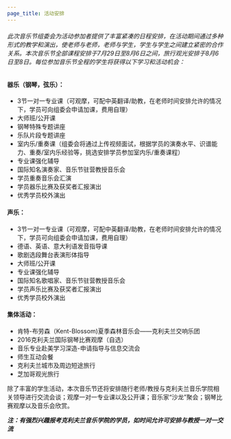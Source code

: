 ```yaml
---
page_title: 活动安排
---
```


###### 此次音乐节组委会为活动参加者提供了丰富紧凑的日程安排，在活动期间通过多种形式的教学和演出，使老师与老师，老师与学生，学生与学生之间建立紧密的合作关系。本次音乐节全部课程安排于7月29日至8月6日之间，旅行观光安排于8月6日至8日。每位参加音乐节全程的学生将获得以下学习和活动机会：

#### **器乐（钢琴，弦乐）：**

- 3节一对一专业课（可观摩，可配中英翻译/助教，在老师时间安排允许的情况下，学员可向组委会申请加课，费用自理）
- 大师班/公开课
- 钢琴特殊专题讲座
- 乐队片段专题讲座
- 室内乐/重奏课（组委会将通过上传视频面试，根据学员的演奏水平、识谱能力、重奏/室内乐经验等，挑选安排学员参加室内乐/重奏课程）
- 专业课强化辅导
- 国际知名演奏家、音乐节驻营教授音乐会
- 学员重奏音乐会汇演
- 学员器乐比赛及获奖者汇报演出
- 优秀学员校外演出

#### **声乐：**

- 3节一对一专业课（可观摩，可配中英翻译/助教，在老师时间安排允许的情况下，学员可向组委会申请加课，费用自理）
- 德语、英语、意大利语发音指导课
- 歌剧选段舞台表演形体指导
- 大师班/公开课
- 专业课强化辅导
- 国际知名歌唱家、音乐节驻营教授音乐会
- 学员声乐比赛及获奖者汇报演出
- 优秀学员校外演出

#### **集体活动：**

- 肯特-布劳森（Kent-Blossom)夏季森林音乐会——克利夫兰交响乐团
- 2016克利夫兰国际钢琴比赛观摩（自选）
- 音乐专业赴美学习深造-申请指导与信息交流会
- 师生互动会餐
- 克利夫兰城市及周边短途旅行
- 芝加哥观光旅行

除了丰富的学生活动，本次音乐节还将安排随行老师/教授与克利夫兰音乐学院相关领导进行交流会谈；观摩一对一专业课以及公开课；音乐家“沙龙”聚会；钢琴比赛观摩以及音乐会欣赏。

**_注：有强烈兴趣报考克利夫兰音乐学院的学员，如时间允许可安排与教授一对一交流_**
